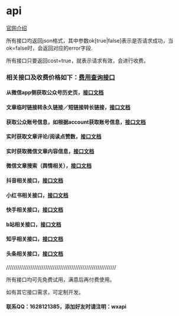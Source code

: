 # api

[官网介绍](http://www.whosecard.com?from=api-doc)

所有接口均返回json格式，其中参数ok[true|false]表示是否请求成功，当ok=false时，会返回对应的error字段.

所有接口只要返回cost=true，就表示请求有效，会进行收费。

### 相关接口及收费价格如下：[费用查询接口](https://dev.tencent.com/u/iwoods/p/wxapi-doc/git/blob/master/pay.md)

#### 从微信app侧获取公众号历史页，[接口文档](https://dev.tencent.com/u/iwoods/p/wxapi-doc/git/blob/master/api-profile.md)

#### 文章临时链接转永久链接／短链接转长链接，[接口文档](https://dev.tencent.com/u/iwoods/p/wxapi-doc/git/blob/master/api2.md)

#### 获取公众账号信息，如根据account获取账号信息，[接口文档](https://dev.tencent.com/u/iwoods/p/wxapi-doc/git/blob/master/api3.md)

#### 实时获取文章评论/阅读点赞数，[接口文档](https://dev.tencent.com/u/iwoods/p/wxapi-doc/git/blob/master/api4.md)

#### 实时获取微信文章内容信息，[接口文档](https://dev.tencent.com/u/iwoods/p/wxapi-doc/git/blob/master/wxarticle.md)

#### 微信文章搜索（舆情相关），[接口文档](https://dev.tencent.com/u/iwoods/p/wxapi-doc/git/blob/master/wxsearch.md)

<!--
#### 获取搜狗公众号/关键字最近N天内的更新文章，[接口文档](https://dev.tencent.com/u/iwoods/p/wxapi-doc/git/blob/master/api5.md)
```
最近N天的范围是：7 >= N >= 1
单次调用计费跟返回的文章数量有关：
文章数量／10，再向上取整，最后乘以0.1，比如返回53篇文章，将收取0.6元。
文章链接均为临时链接。

本接口只要抓取成功，即时没有更新任何文章，也要收取0.1。
```

#### 微信指数，[接口文档](https://dev.tencent.com/u/iwoods/p/wxapi-doc/git/blob/master/wxindex.md)
-->

#### 抖音相关接口，[接口文档](https://dev.tencent.com/u/iwoods/p/wxapi-doc/git/blob/master/douyin.md)

#### 小红书相关接口，[接口文档](https://dev.tencent.com/u/iwoods/p/wxapi-doc/git/blob/master/xiaohongshu.md)

#### 快手相关接口，[接口文档](https://dev.tencent.com/u/iwoods/p/wxapi-doc/git/blob/master/kuaishou.md)

#### b站相关接口，[接口文档](https://dev.tencent.com/u/iwoods/p/wxapi-doc/git/blob/master/bilibili.md)

#### 知乎相关接口，[接口文档](https://dev.tencent.com/u/iwoods/p/wxapi-doc/git/blob/master/zhihu.md)

#### 头条相关接口，[接口文档](https://dev.tencent.com/u/iwoods/p/wxapi-doc/git/blob/master/toutiao.md)

///////////////////////////////////////////////////////////

所有接口均可先免费试用，满意后再付费使用。

如有其它接口需求，可定制开发。

#### 联系QQ：1628121385，添加好友时请注明：wxapi

